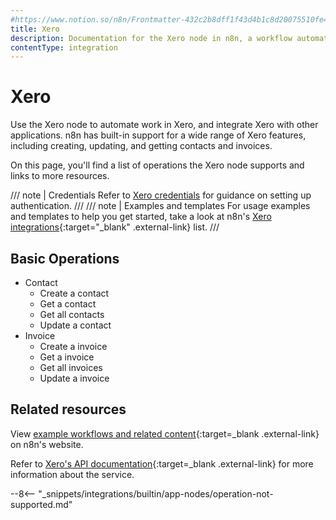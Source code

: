```yaml
---
#https://www.notion.so/n8n/Frontmatter-432c2b8dff1f43d4b1c8d20075510fe4
title: Xero
description: Documentation for the Xero node in n8n, a workflow automation platform. Includes details of operations and configuration, and links to examples and credentials information.
contentType: integration
---
```


# Xero

Use the Xero node to automate work in Xero, and integrate Xero with other applications. n8n has built-in support for a wide range of Xero features, including creating, updating, and getting contacts and invoices. 

On this page, you'll find a list of operations the Xero node supports and links to more resources.

/// note | Credentials
Refer to [Xero credentials](/integrations/builtin/credentials/xero/) for guidance on setting up authentication. 
///
/// note | Examples and templates
For usage examples and templates to help you get started, take a look at n8n's [Xero integrations](https://n8n.io/integrations/xero/){:target="_blank" .external-link} list.
///

## Basic Operations

* Contact
    * Create a contact
    * Get a contact
    * Get all contacts
    * Update a contact
* Invoice
    * Create a invoice
    * Get a invoice
    * Get all invoices
    * Update a invoice

## Related resources

View [example workflows and related content](https://n8n.io/integrations/xero/){:target=_blank .external-link} on n8n's website.

Refer to [Xero's API documentation](https://developer.xero.com/documentation/api/accounting/overview){:target=_blank .external-link} for more information about the service.

--8<-- "_snippets/integrations/builtin/app-nodes/operation-not-supported.md"
